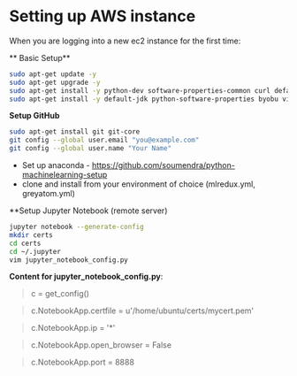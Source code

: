 # Setting up AWS instance

When you are logging into a new ec2 instance for the first time:

** Basic Setup**
```bash
sudo apt-get update -y
sudo apt-get upgrade -y
sudo apt-get install -y python-dev software-properties-common curl default-jre 
sudo apt-get install -y default-jdk python-software-properties byobu vim
```

**Setup GitHub**
```bash
sudo apt-get install git git-core
git config --global user.email "you@example.com"
git config --global user.name "Your Name"
```
* Set up anaconda - https://github.com/soumendra/python-machinelearning-setup
* clone and install from your environment of choice (mlredux.yml, greyatom.yml)

**Setup Jupyter Notebook (remote server)
```bash
jupyter notebook --generate-config
mkdir certs
cd certs
cd ~/.jupyter
vim jupyter_notebook_config.py
```

**Content for jupyter_notebook_config.py**:

> c = get_config()

> c.NotebookApp.certfile = u'/home/ubuntu/certs/mycert.pem'

> c.NotebookApp.ip = '*'

> c.NotebookApp.open_browser = False 

> c.NotebookApp.port = 8888
